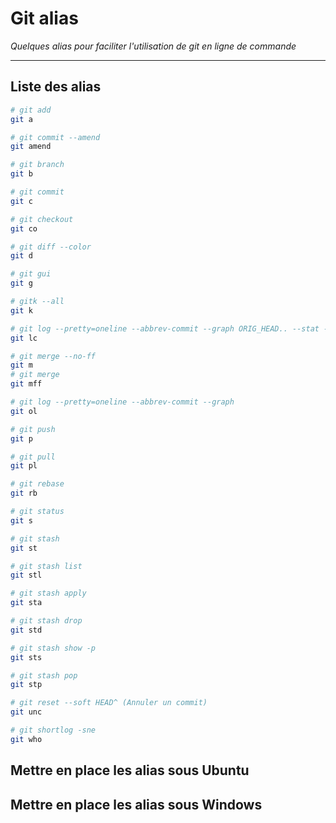 # Git alias

*Quelques alias pour faciliter l'utilisation de git en ligne de commande*

---

## Liste des alias

```bash
# git add
git a
```

```bash
# git commit --amend
git amend
```

```bash
# git branch
git b
```

```bash
# git commit
git c
```

```bash
# git checkout
git co
```

```bash
# git diff --color
git d
```

```bash
# git gui
git g
```

```bash
# gitk --all
git k
```

```bash
# git log --pretty=oneline --abbrev-commit --graph ORIG_HEAD.. --stat --no-merges
git lc
```

```bash
# git merge --no-ff
git m
# git merge
git mff
```

```bash
# git log --pretty=oneline --abbrev-commit --graph
git ol
```

```bash
# git push
git p
```

```bash
# git pull
git pl
```

```bash
# git rebase
git rb
```

```bash
# git status
git s
```

```bash
# git stash
git st

# git stash list
git stl

# git stash apply
git sta

# git stash drop
git std

# git stash show -p
git sts

# git stash pop
git stp
```

```bash
# git reset --soft HEAD^ (Annuler un commit)
git unc
```

```bash
# git shortlog -sne
git who
```

## Mettre en place les alias sous Ubuntu

## Mettre en place les alias sous Windows
